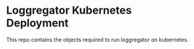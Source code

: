 
# Loggregator Kubernetes Deployment

This repo contains the objects required to run loggregator on kubernetes.
